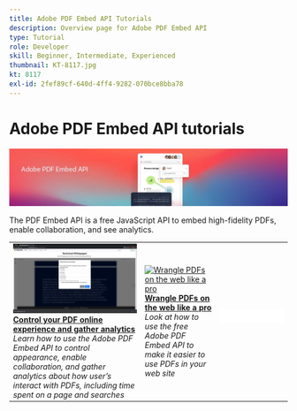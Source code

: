 ```yaml
---
title: Adobe PDF Embed API Tutorials
description: Overview page for Adobe PDF Embed API
type: Tutorial
role: Developer
skill: Beginner, Intermediate, Experienced
thumbnail: KT-8117.jpg
kt: 8117
exl-id: 2fef89cf-640d-4ff4-9282-070bce8bba78
---
```

# Adobe PDF Embed API tutorials

![PDF Embed API Banner](../assets/PDFEmbedAPIHero.jpg)

The PDF Embed API is a free JavaScript API to embed high-fidelity PDFs, enable collaboration, and see analytics.

<table style="table-layout:fixed">
<tr>
 <td>
   <a href="controlpdfexperience.md">
      <img alt="Control your PDF online experience and gather analytics" src="assets/ControlPDF_thumb.png" />
   </a>
    <div>
   <a href="controlpdfexperience.md"><strong>Control your PDF online experience and gather analytics</strong></a>
    </div>
    <em>Learn how to use the Adobe PDF Embed API to control appearance, enable collaboration, and gather analytics about how user’s interact with PDFs, including time spent on a page and searches</em>
    <br>
  </td>
  <td>
   <a href="https://experienceleague.adobe.com/docs/adobe-developers-live-events/events/2021/oct2021/pdf-embed-api.html">
      <img alt="Wrangle PDFs on the web like a pro" src="assets/Wrnagle_1280.png" />
   </a>
    <div>
   <a href="https://experienceleague.adobe.com/docs/adobe-developers-live-events/events/2021/oct2021/pdf-embed-api.html"><strong>Wrangle PDFs on the web like a pro</strong></a>
    </div>
    <em>Look at how to use the free Adobe PDF Embed API to make it easier to use PDFs in your web site</em>
    <br>
  </td>
  <td>
    <img alt="Spacer" src="../assets/WhiteBanner_Placeholder.png" />
    <div>
    <br>
  </td>
</tr>
</table>
